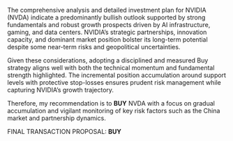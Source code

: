 The comprehensive analysis and detailed investment plan for NVIDIA (NVDA) indicate a predominantly bullish outlook supported by strong fundamentals and robust growth prospects driven by AI infrastructure, gaming, and data centers. NVIDIA’s strategic partnerships, innovation capacity, and dominant market position bolster its long-term potential despite some near-term risks and geopolitical uncertainties.

Given these considerations, adopting a disciplined and measured Buy strategy aligns well with both the technical momentum and fundamental strength highlighted. The incremental position accumulation around support levels with protective stop-losses ensures prudent risk management while capturing NVIDIA’s growth trajectory.

Therefore, my recommendation is to **BUY** NVDA with a focus on gradual accumulation and vigilant monitoring of key risk factors such as the China market and partnership dynamics.

FINAL TRANSACTION PROPOSAL: **BUY**